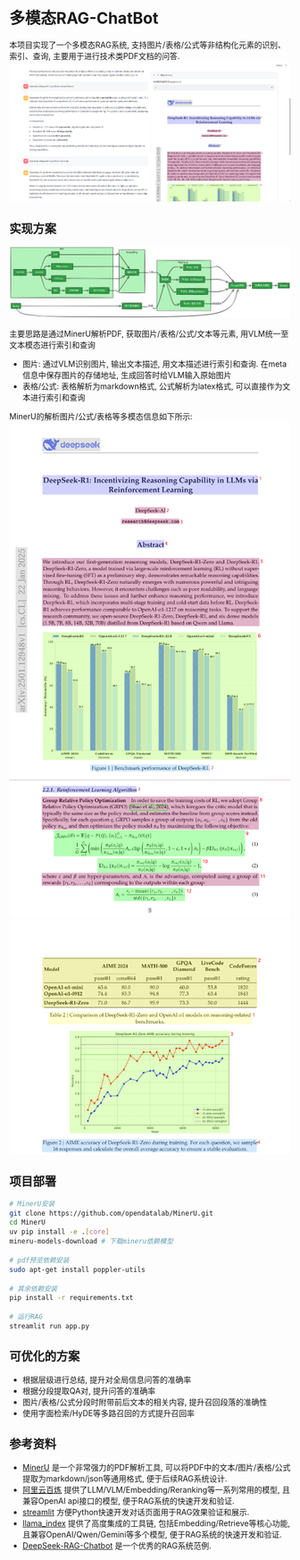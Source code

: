 # 多模态RAG-ChatBot
本项目实现了一个多模态RAG系统, 支持图片/表格/公式等非结构化元素的识别、索引、查询, 主要用于进行技术类PDF文档的问答.
![qa_example](./docs/qa_example.png)

## 实现方案
![framework](./docs/framework.png)

主要思路是通过MinerU解析PDF, 获取图片/表格/公式/文本等元素, 用VLM统一至文本模态进行索引和查询
* 图片: 通过VLM识别图片, 输出文本描述, 用文本描述进行索引和查询. 在meta信息中保存图片的存储地址, 生成回答时给VLM输入原始图片
* 表格/公式: 表格解析为markdown格式, 公式解析为latex格式, 可以直接作为文本进行索引和查询

MinerU的解析图片/公式/表格等多模态信息如下所示:
![multimodal_rec1](./docs/multimodal_rec1.png)
![multimodal_rec2](./docs/multimodal_rec2.png)
![multimodal_rec3](./docs/multimodal_rec3.png)

## 项目部署
```bash
# MinerU安装
git clone https://github.com/opendatalab/MinerU.git
cd MinerU
uv pip install -e .[core]
mineru-models-download # 下载mineru依赖模型

# pdf预览依赖安装
sudo apt-get install poppler-utils

# 其余依赖安装
pip install -r requirements.txt

# 运行RAG
streamlit run app.py
```

## 可优化的方案
* 根据层级进行总结, 提升对全局信息问答的准确率
* 根据分段提取QA对, 提升问答的准确率
* 图片/表格/公式分段时附带前后文本的相关内容, 提升召回段落的准确性
* 使用字面检索/HyDE等多路召回的方式提升召回率

## 参考资料
* [MinerU](https://github.com/opendatalab/MinerU) 是一个非常强力的PDF解析工具, 可以将PDF中的文本/图片/表格/公式提取为markdown/json等通用格式, 便于后续RAG系统设计.
* [阿里云百炼](https://bailian.console.aliyun.com/) 提供了LLM/VLM/Embedding/Reranking等一系列常用的模型, 且兼容OpenAI api接口的模型, 便于RAG系统的快速开发和验证.
* [streamlit](https://github.com/streamlit/streamlit) 方便Python快速开发对话页面用于RAG效果验证和展示.
* [llama_index](https://github.com/run-llama/llama_index) 提供了高度集成的工具链, 包括Embedding/Retrieve等核心功能, 且兼容OpenAI/Qwen/Gemini等多个模型, 便于RAG系统的快速开发和验证.
* [DeepSeek-RAG-Chatbot](https://github.com/SaiAkhil066/DeepSeek-RAG-Chatbot) 是一个优秀的RAG系统范例.